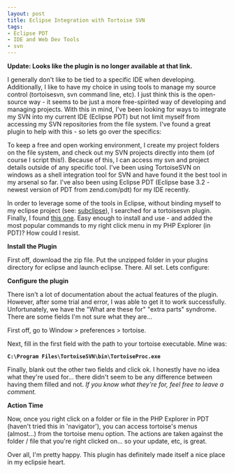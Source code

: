 ```yaml
---
layout: post
title: Eclipse Integration with Tortoise SVN
tags:
- Eclipse PDT
- IDE and Web Dev Tools
- svn
---
```

**Update: Looks like the plugin is no longer available at that link.**

I generally don't like to be tied to a specific IDE when developing.  Additionally, I like to have my choice in using tools to manage my source control (tortoisesvn, svn command line, etc).  I just think this is the open-source way - it seems to be just a more free-spirited way of developing and managing projects.  With this in mind, I've been looking for ways to integrate my SVN into my current IDE (Eclipse PDT) but not limit myself from accessing my SVN repositories from the file system.  I've found a great plugin to help with this - so lets go over the specifics:

To keep a free and open working environment, I create my project folders on the file system, and check out my SVN projects directly into them (of course I script this!).  Because of this, I can access my svn and project details outside of any specific tool.  I've been using TortoiseSVN on windows as a shell integration tool for SVN and have found it the best tool in my arsenal so far.  I've also been using Eclipse PDT (Eclipse base 3.2 - newest version of PDT from zend.com/pdt) for my IDE recently.

In order to leverage some of the tools in Eclipse, without binding myself to my eclipse project (see: [subclipse](http://subclipse.tigris.org/)), I searched for a tortoisesvn plugin.  Finally, I found [this one](http://tabaquismo.freehosting.net/ignacio/eclipse/tortoise-svn/subversion.html).  Easy enough to install and use - and added the most popular commands to my right click menu in my PHP Explorer (in PDT)? How could I resist.

**Install the Plugin**

First off, download the zip file.  Put the unzipped folder in your plugins directory for eclipse and launch eclipse.  There.  All set.  Lets configure:

**Configure the plugin**

There isn't a lot of documentation about the actual features of the plugin.  However, after some trial and error, I was able to get it to work successfully.  Unfortunately, we have the "What are these for" "extra parts" syndrome.  There are some fields I'm not sure what they are...

First off, go to Window > preferences > tortoise.

Next, fill in the first field with the path to your tortoise executable.  Mine was:

**`C:\Program Files\TortoiseSVN\bin\TortoiseProc.exe`**

Finally, blank out the other two fields and click ok.  I honestly have no idea what they're used for... there didn't seem to be any difference between having them filled and not.   _If you know what they're for, feel free to leave a comment._

**Action Time**

Now, once you right click on a folder or file in the PHP Explorer in PDT (haven't tried this in 'navigator'), you can access tortoise's menus (almost...) from the tortoise menu option.  The actions are taken against the folder / file that you're right clicked on... so your update, etc, is great.

Over all, I'm pretty happy.  This plugin has definitely made itself a nice place in my eclipsie heart.
